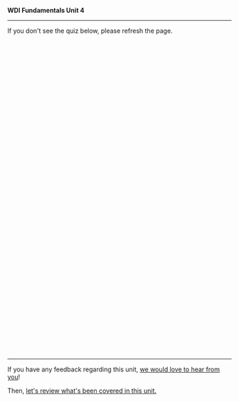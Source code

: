 **WDI Fundamentals Unit 4**

---

If you don't see the quiz below, please refresh the page.

<!-- Change the width and height values to suit you best -->
<div class="typeform-widget" data-url="https://ga-immersives.typeform.com/to/TvEphL" data-text="Unit 4" style="width:100%;height:700px;"></div>
<script>(function(){var qs,js,q,s,d=document,gi=d.getElementById,ce=d.createElement,gt=d.getElementsByTagName,id='typef_orm',b='https://s3-eu-west-1.amazonaws.com/share.typeform.com/';if(!gi.call(d,id)){js=ce.call(d,'script');js.id=id;js.src=b+'widget.js';q=gt.call(d,'script')[0];q.parentNode.insertBefore(js,q)}})()</script>

---
If you have any feedback regarding this unit, [we would love to hear from you](https://ga-immersives.typeform.com/to/sTJ6M0)!

Then, [let's review what's been covered in this unit.](10_cheatsheet.md)
